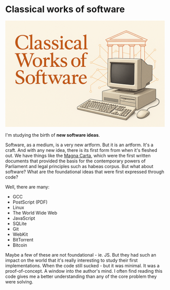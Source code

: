 Classical works of software
===========================

![](./banner2.png)

I'm studying the birth of **new software ideas**.

Software, as a medium, is a very new artform. But it is an artform. It's a craft. And with any new idea, there is its first form from when it's fleshed out. We have things like the [Magna Carta](https://en.wikipedia.org/wiki/Magna_Carta), which were the first written documents that provided the basis for the contemporary powers of Parliament and legal principles such as habeas corpus. But what about software? What are the foundational ideas that were first expressed through code? 

Well, there are many:

 - GCC
 - PostScript (PDF)
 - Linux
 - The World Wide Web
 - JavaScript
 - SQLite
 - Git
 - WebKit
 - BitTorrent
 - Bitcoin

Maybe a few of these are not foundational - ie. JS. But they had such an impact on the world that it's really interesting to study their first implementations. When the code still sucked - but it was minimal. It was a proof-of-concept. A window into the author's mind. I often find reading this code gives me a better understanding than any of the core problem they were solving.
